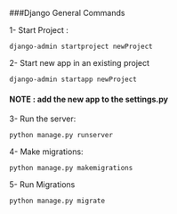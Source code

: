 ###Django General Commands

1- Start Project :

```
django-admin startproject newProject

```

2- Start new app in an existing project 

```
django-admin startapp newProject

```

#### NOTE : add the new app to the settings.py

3- Run the server:

```
python manage.py runserver 

```

4- Make migrations:

```
python manage.py makemigrations

```

5- Run Migrations

```
python manage.py migrate

```
